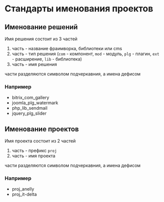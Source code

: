 # Стандарты именования проектов

## Именование решений

Имя решения состоит из 3 частей

1. часть - название фраимворка, библиотеки или cms
2. часть - тип решения (`com` - компонент, `mod` - модуль, `plg` - плагин, `ext` - расширение, `lib` - библиотека)
3. часть - имя решения

части разделяются символом подчеркавния, а имена дефисом

### Например

- bitrix_com_gallery
- joomla_plg_watermark
- php_lib_sendmail
- jquery_plg_slider

## Именование проектов

Имя проекта состоит из 2 частей

1. часть - префикс `proj`
2. часть - имя проекта

части разделяются символом подчеркавния, а имена дефисом

### Например

- proj_anelly
- proj_it-delta